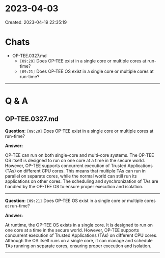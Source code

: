 # 2023-04-03
Created: 2023-04-19 22:35:19
# Chats
* OP-TEE.0327.md
    * `[09:20]` Does OP-TEE exist in a single core or multiple cores at run-time?
    * `[09:21]` Does OP-TEE OS exist in a single core or multiple cores at run-time?

---

# Q & A
## OP-TEE.0327.md
**Question:** `[09:20]` Does OP-TEE exist in a single core or multiple cores at run-time?

**Answer:**

OP-TEE can run on both single-core and multi-core systems. The OP-TEE OS itself is designed to run on one core at a time in the secure world. However, OP-TEE supports concurrent execution of Trusted Applications (TAs) on different CPU cores. This means that multiple TAs can run in parallel on separate cores, while the normal world can still run its applications on other cores. The scheduling and synchronization of TAs are handled by the OP-TEE OS to ensure proper execution and isolation.

---

**Question:** `[09:21]` Does OP-TEE OS exist in a single core or multiple cores at run-time?

**Answer:**

At runtime, the OP-TEE OS exists in a single core. It is designed to run on one core at a time in the secure world. However, OP-TEE supports concurrent execution of Trusted Applications (TAs) on different CPU cores. Although the OS itself runs on a single core, it can manage and schedule TAs running on separate cores, ensuring proper execution and isolation.

---

